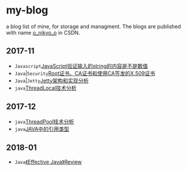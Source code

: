 # my-blog
a blog list of mine, for storage and managment. The blogs are published with name [o_nikyo_o](http://blog.csdn.net/o_nikyo_o) in CSDN.

## 2017-11

- `Javascript`[JavaScript验证输入的string的内容是不是数值](./JavaScript验证输入的string的内容是不是数值.md)
- `Java`|`Security`[Root证书、CA证书和使用CA签发的X.509证书](./Root证书、CA证书和使用CA签发的X.509证书.md)
- `Java`|`Jetty`[Jetty架构和实现分析](./Jetty架构和实现分析.md)
- `java`[ThreadLocal技术分析](./ThreadLocal技术分析.md)

## 2017-12

- `java`[ThreadPool技术分析](./ThreadPool技术分析.md)
- `java`[JAVA中的引用类型](./JAVA中的引用类型.md)

## 2018-01

- `Java`[《Effective Java》Review](./Effective_Java_Review.md)
